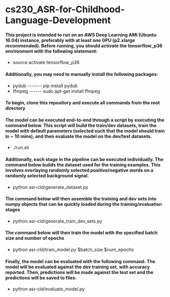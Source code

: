 # cs230_ASR-for-Childhood-Language-Development

#### This project is intended to run on an AWS Deep Learning AMI (Ubuntu 16.04) instance, preferably with at least one GPU (p2.xlarge recommended).  Before running, you should activate the tensorflow_p36 environment with the following statement:

* source activate tensorflow_p36

#### Additionally, you may need to manually install the following packages:

* pydub ------- pip install pydub
* ffmpeg ------ sudo apt-get install ffmpeg 

#### To begin, clone this repository and execute all commands from the root directory

#### The model can be executed end-to-end through a script by executing the command below.  This script will build the train/dev datasets, train the model with default parameters (selected such that the model should train in ~ 10 mins), and then evaluate the model on the dev/test datasets.

* ./run.sh

#### Additionally, each stage in the pipeline can be executed individually.  The command below builds the dataset used for the training examples.  This involves overlaying randomly selected positive/negative words on a randomly selected background signal.

* python asr-cld/generate_dataset.py

#### The command below will then assemble the training and dev sets into numpy objects that can be quickly loaded during the training/evaluation stages

* python asr-cld/generate_train_dev_sets.py

#### The command below will then train the model with the specified batch size and number of epochs

* python asr-cld/train_model.py  $batch_size $num_epochs

#### Finally, the model can be evaluated with the following command.  The model will be evaluated against the dev training set, with accuracy reported.  Then, predictions will be made against the test set and the predictions will be saved to files.

* python asr-cld/evaluate_model.py
